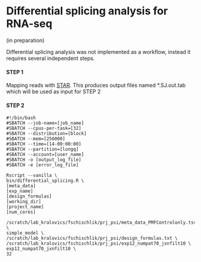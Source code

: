 
Differential splicing analysis for RNA-seq
==========================================
(in preparation)

Differential splicing analysis was not implemented as a workflow, instead it requires several independent steps.

#### STEP 1
Mapping reads with [STAR](https://github.com/alexdobin/STAR). 
This produces output files named *.SJ.out.tab which will be used as input for STEP 2

#### STEP 2


```
#!/bin/bash
#SBATCH --job-name=[job_name]
#SBATCH --cpus-per-task=[32]
#SBATCH --distribution=[block]
#SBATCH --mem=[256000]
#SBATCH --time=[14-00:00:00]
#SBATCH --partition=[longq]
#SBATCH --account=[user_name]
#SBATCH -o [output_log_file]
#SBATCH -e [error_log_file]

Rscript --vanilla \
bin/differential_splicing.R \
[meta_data]
[exp_name]
[design_formulas]
[working_dir]
[project_name]
[num_cores]

/scratch/lab_kralovics/fschischlik/prj_psi/meta_data_PMFControlonly.tsv \
simple_model \
/scratch/lab_kralovics/fschischlik/prj_psi/design_formulas.txt \
/scratch/lab_kralovics/fschischlik/prj_psi/exp12_numpat70_jxnfilt10 \
exp12_numpat70_jxnfilt10 \
32
```
